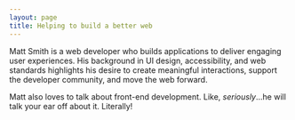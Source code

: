 ```yaml
---
layout: page
title: Helping to build a better web
---
```

<!--
Matt Smith is a Portland, Maine-based web developer who builds applications to deliver engaging user experiences.
-->

Matt Smith is a web developer who builds applications to deliver engaging user experiences. His background in UI design, accessibility, and web standards highlights his desire to create meaningful interactions, support the developer community, and move the web forward.

Matt also loves to talk about front-end development. Like, *seriously*...he will talk your ear off about it. Literally!